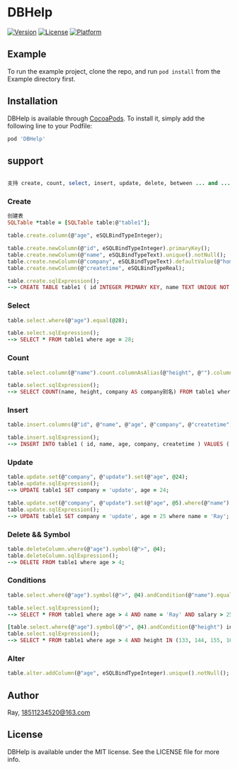 # DBHelp

[![Version](https://img.shields.io/cocoapods/v/DBHelp.svg?style=flat)](http://cocoapods.org/pods/DBHelp)
[![License](https://img.shields.io/cocoapods/l/DBHelp.svg?style=flat)](http://cocoapods.org/pods/DBHelp)
[![Platform](https://img.shields.io/cocoapods/p/DBHelp.svg?style=flat)](http://cocoapods.org/pods/DBHelp)

## Example

To run the example project, clone the repo, and run `pod install` from the Example directory first.

## Installation

DBHelp is available through [CocoaPods](http://cocoapods.org). To install
it, simply add the following line to your Podfile:

```ruby
pod 'DBHelp'
```

## support
```ruby

支持 create, count, select, insert, update, delete, between ... and ... 等语句

```

### Create
```ruby
创建表
SQLTable *table = [SQLTable table:@"table1"];

table.create.column(@"age", eSQLBindTypeInteger);

table.create.newColumn(@"id", eSQLBindTypeInteger).primaryKey();
table.create.newColumn(@"name", eSQLBindTypeText).unique().notNull();
table.create.newColumn(@"company", eSQLBindTypeText).defaultValue(@"home");
table.create.newColumn(@"createtime", eSQLBindTypeReal);

table.create.sqlExpression();
--> CREATE TABLE table1 ( id INTEGER PRIMARY KEY, name TEXT UNIQUE NOT NULL, age INTEGER, company TEXT DEFAULT 'home', createtime REAL );
```

### Select
```ruby
table.select.where(@"age").equal(@28);

table.select.sqlExpression();
--> SELECT * FROM table1 where age = 28;
```

### Count
```ruby
table.select.column(@"name").count.columnAsAlias(@"height", @"").columnAsAlias(@"company", @"company别名").where(@"age").between(20, 27);

table.select.sqlExpression();
--> SELECT COUNT(name, height, company AS company别名) FROM table1 where age between 20 and 27;
```

### Insert
```ruby
table.insert.columns(@"id", @"name", @"age", @"company", @"createtime", nil).values([NSNull null], @"Ray", @28, [NSNull null], @4145123.4, nil);

table.insert.sqlExpression();
--> INSERT INTO table1 ( id, name, age, company, createtime ) VALUES ( null, 'Ray', 28, null, 4145123.4 );
```

### Update
```ruby
table.update.set(@"company", @"update").set(@"age", @24);
table.update.sqlExpression();
--> UPDATE table1 SET company = 'update', age = 24;
```

```ruby
table.update.set(@"company", @"update").set(@"age", @5).where(@"name").equal(@"Ray");
table.update.sqlExpression();
--> UPDATE table1 SET company = 'update', age = 25 where name = 'Ray';
```

### Delete && Symbol
```ruby
table.deleteColumn.where(@"age").symbol(@">", @4);
table.deleteColumn.sqlExpression();
--> DELETE FROM table1 where age > 4;
```

### Conditions
```ruby
table.select.where(@"age").symbol(@">", @4).andCondition(@"name").equal(@"Ray").andCondition(@"salary").symbol(@">", @25000).andCondition(@"height").between(@150, @160);

table.select.sqlExpression();
--> SELECT * FROM table1 where age > 4 AND name = 'Ray' AND salary > 25000 AND 3 between 150 and 160;
```

```ruby
[table.select.where(@"age").symbol(@">", @4).andCondition(@"height") inRange:@133, @144, @155, @166, nil];
table.select.sqlExpression();
--> SELECT * FROM table1 where age > 4 AND height IN (133, 144, 155, 166);
```

### Alter
```ruby
table.alter.addColumn(@"age", eSQLBindTypeInteger).unique().notNull();
```



## Author

Ray, 18511234520@163.com

## License

DBHelp is available under the MIT license. See the LICENSE file for more info.
